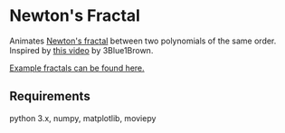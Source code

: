 # Newton's Fractal
Animates [Newton's fractal](https://en.wikipedia.org/wiki/Newton_fractal) between two polynomials of the same order. Inspired by [this video](https://www.youtube.com/watch?v=-RdOwhmqP5seo) by 3Blue1Brown.

[Example fractals can be found here.](https://imgur.com/gallery/hWcHxPL)

## Requirements
python 3.x, numpy, matplotlib, moviepy
